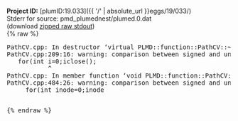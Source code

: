 **Project ID:** [plumID:19.033]({{ '/' | absolute_url }}eggs/19/033/)  
Stderr for source:  pmd_plumednest/plumed.0.dat   
(download [zipped raw stdout](plumed.0.dat.plumed_master.stdout.txt.zip))  
{% raw %}
<pre>
PathCV.cpp: In destructor ‘virtual PLMD::function::PathCV::~PathCV()’:
PathCV.cpp:209:16: warning: comparison between signed and unsigned integer expressions [-Wsign-compare]
   for(int i=0;i<mw_n_;++i){
                ^
PathCV.cpp: In constructor ‘PLMD::function::PathCV::PathCV(const PLMD::ActionOptions&)’:
PathCV.cpp:237:16: warning: comparison between signed and unsigned integer expressions [-Wsign-compare]
   for(int i=0;i<mw_n_;++i){
                ^
PathCV.cpp:260:11: warning: comparison between signed and unsigned integer expressions [-Wsign-compare]
       if(i==mw_id_) ifiles[i]->close();
           ^
PathCV.cpp: In member function ‘void PLMD::function::PathCV::generatePath()’:
PathCV.cpp:484:26: warning: comparison between signed and unsigned integer expressions [-Wsign-compare]
     for(int inode=0;inode<nnodes;inode++){
                          ^
PathCV.cpp: In member function ‘void PLMD::function::PathCV::readMultipleWalkers()’:
PathCV.cpp:942:16: warning: comparison between signed and unsigned integer expressions [-Wsign-compare]
   for(int i=0;i<mw_n_;++i){
                ^
PathCV.cpp:943:9: warning: comparison between signed and unsigned integer expressions [-Wsign-compare]
     if(i==mw_id_) continue;
         ^
</pre>
{% endraw %}
